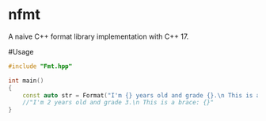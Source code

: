 # nfmt
A naive C++ format library implementation with C++ 17.

#Usage

```cpp
#include "Fmt.hpp"

int main()
{
    const auto str = Format("I'm {} years old and grade {}.\n This is a brace: {{}}", 2, 3);
    //"I'm 2 years old and grade 3.\n This is a brace: {}"
}
```
